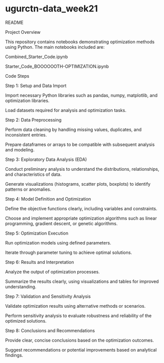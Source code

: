 # ugurctn-data_week21

README

Project Overview

This repository contains notebooks demonstrating optimization methods using Python. The main notebooks included are:

Combined_Starter_Code.ipynb

Starter_Code_BOOOOOOTH-OPTIMIZATION.ipynb

Code Steps

Step 1: Setup and Data Import

Import necessary Python libraries such as pandas, numpy, matplotlib, and optimization libraries.

Load datasets required for analysis and optimization tasks.

Step 2: Data Preprocessing

Perform data cleaning by handling missing values, duplicates, and inconsistent entries.

Prepare dataframes or arrays to be compatible with subsequent analysis and modeling.

Step 3: Exploratory Data Analysis (EDA)

Conduct preliminary analysis to understand the distributions, relationships, and characteristics of data.

Generate visualizations (histograms, scatter plots, boxplots) to identify patterns or anomalies.

Step 4: Model Definition and Optimization

Define the objective functions clearly, including variables and constraints.

Choose and implement appropriate optimization algorithms such as linear programming, gradient descent, or genetic algorithms.

Step 5: Optimization Execution

Run optimization models using defined parameters.

Iterate through parameter tuning to achieve optimal solutions.

Step 6: Results and Interpretation

Analyze the output of optimization processes.

Summarize the results clearly, using visualizations and tables for improved understanding.

Step 7: Validation and Sensitivity Analysis

Validate optimization results using alternative methods or scenarios.

Perform sensitivity analysis to evaluate robustness and reliability of the optimized solutions.

Step 8: Conclusions and Recommendations

Provide clear, concise conclusions based on the optimization outcomes.

Suggest recommendations or potential improvements based on analytical findings.


